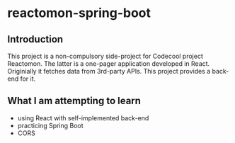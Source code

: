 # reactomon-spring-boot

## Introduction

This project is a non-compulsory side-project for Codecool project Reactomon.
The latter is a one-pager application developed in React. Originially it fetches data from 3rd-party
APIs. This project provides a back-end for it.

## What I am attempting to learn

- using React with self-implemented back-end
- practicing Spring Boot
- CORS
